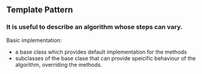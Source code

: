 ## Template Pattern

### It is useful to describe an algorithm whose steps can vary.

Basic implementation:
- a base class which provides default implementation for the methods
- subclasses of the base clase that can provide speicific behaviour of the algorithm, overriding the methods.
